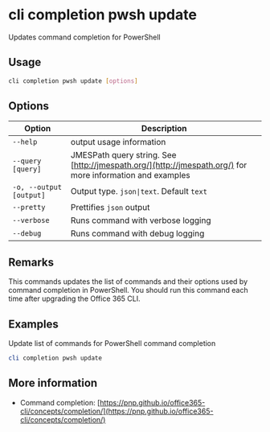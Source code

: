 # cli completion pwsh update

Updates command completion for PowerShell

## Usage

```sh
cli completion pwsh update [options]
```

## Options

Option|Description
------|-----------
`--help`|output usage information
`--query [query]`|JMESPath query string. See [http://jmespath.org/](http://jmespath.org/) for more information and examples
`-o, --output [output]`|Output type. `json\|text`. Default `text`
`--pretty`|Prettifies `json` output
`--verbose`|Runs command with verbose logging
`--debug`|Runs command with debug logging

## Remarks

This commands updates the list of commands and their options used by command completion in PowerShell. You should run this command each time after upgrading the Office 365 CLI.

## Examples

Update list of commands for PowerShell command completion

```powershell
cli completion pwsh update
```

## More information

- Command completion: [https://pnp.github.io/office365-cli/concepts/completion/](https://pnp.github.io/office365-cli/concepts/completion/)

